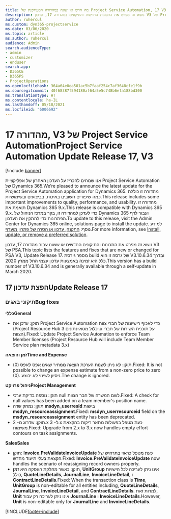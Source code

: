 ```yaml
---
title: מה חדש או שונה במהדורה המעודכנת של Project Service Automation, 17 V3
description: נושא זה מפרט את התכונות החדשות והתיקונים במהדורה 17, עדכון V3 של Project Service Automation.
author: ruhercul
ms.custom: dyn365-projectservice
ms.date: 03/06/2020
ms.topic: article
ms.author: ruhercul
audience: Admin
search.audienceType:
- admin
- customizer
- enduser
search.app:
- D365CE
- D365PS
- ProjectOperations
ms.openlocfilehash: 364a64e0ea501ac5b7faaf254c7af3648cfe1f9b
ms.sourcegitcommit: 40f68387f594180af64a5e5c748b6efa188bd300
ms.translationtype: HT
ms.contentlocale: he-IL
ms.lasthandoff: 05/10/2021
ms.locfileid: "6006692"
---
```

# <a name="project-service-automation-update-release-17-v3"></a><span data-ttu-id="0726a-103">מהדורה 17, V3 של Project Service Automation</span><span class="sxs-lookup"><span data-stu-id="0726a-103">Project Service Automation Update Release 17, V3</span></span>

[!include [banner](../includes/psa-now-project-operations.md)]

<span data-ttu-id="0726a-104">אנו שמחים להכריז על העדכון האחרון של אפליקציית Project Service Automation של Dynamics 365.</span><span class="sxs-lookup"><span data-stu-id="0726a-104">We’re pleased to announce the latest update for the Project Service Automation application for Dynamics 365.</span></span> <span data-ttu-id="0726a-105">מהדורה זו כוללת כמה שיפורים חשובים באיכות, בביצועים ובשימושיות.</span><span class="sxs-lookup"><span data-stu-id="0726a-105">This release includes some important improvements to quality, performance, and usability.</span></span>  <span data-ttu-id="0726a-106">מהדורה זו תואמת את Dynamics 365 9.x.</span><span class="sxs-lookup"><span data-stu-id="0726a-106">This release is compatible with Dynamics 365 9.x.</span></span> <span data-ttu-id="0726a-107">כדי לעדכן למהדורה זו, בקר במרכז הניהול של Dynamics 365 ועבור לדף הפתרונות כדי להתקין את העדכון.</span><span class="sxs-lookup"><span data-stu-id="0726a-107">To update to this release, visit the Admin Center for Dynamics 365 online, solutions page to install the update.</span></span> <span data-ttu-id="0726a-108">למידע נוסף: [התקנה, עדכון או הסרה של פתרון מועדף](/power-platform/admin/install-remove-preferred-solution).</span><span class="sxs-lookup"><span data-stu-id="0726a-108">For more information, see [Install, update, or remove a preferred solution](/power-platform/admin/install-remove-preferred-solution).</span></span>

<span data-ttu-id="0726a-109">נושא זה מפרט את התכונות והתיקונים החדשים או ששונו עבור מהדורה 17, עדכון V3 של PSA.</span><span class="sxs-lookup"><span data-stu-id="0726a-109">This topic lists the features and fixes that are new or changed for PSA V3, Update Release 17.</span></span> <span data-ttu-id="0726a-110">מספר גירסת build של גרסה זו הוא V3.10.6.34 ובדרך כלל היא זמינה באמצעות עדכון עצמי החל ממרץ 2020.</span><span class="sxs-lookup"><span data-stu-id="0726a-110">This version has a build number of V3.10.6.34 and is generally available through a self-update in March 2020.</span></span>


## <a name="update-release-17"></a><span data-ttu-id="0726a-111">הפצת עדכון 17</span><span class="sxs-lookup"><span data-stu-id="0726a-111">Update Release 17</span></span>

### <a name="bug-fixes"></a><span data-ttu-id="0726a-112">תיקוני באגים</span><span class="sxs-lookup"><span data-stu-id="0726a-112">Bug fixes</span></span>

<span data-ttu-id="0726a-113">**כללי**</span><span class="sxs-lookup"><span data-stu-id="0726a-113">**General**</span></span>

- <span data-ttu-id="0726a-114">תוקן: עדכן את Project Service Automation כדי לאכוף רישיונות של חברי צוות (Project Resource Hub יכלול מטא-נתונים 3.x על תוכנית השירות של חברי הצוות).</span><span class="sxs-lookup"><span data-stu-id="0726a-114">Fixed: Update Project Service Automation to enforce Team Member licenses (Project Resource Hub will include Team Member Service plan metadata 3.x)</span></span>
 
<span data-ttu-id="0726a-115">**זמן והוצאה**</span><span class="sxs-lookup"><span data-stu-id="0726a-115">**Time and Expense**</span></span>

- <span data-ttu-id="0726a-116">תוקן: לא ניתן לשנות הערכת הוצאה ממחיר שאינו אפס לאפס (0).</span><span class="sxs-lookup"><span data-stu-id="0726a-116">Fixed: It is not possible to change an expense estimate from a non-zero price to zero (0).</span></span> <span data-ttu-id="0726a-117">ניסיון לשינוי לא יבוצע.</span><span class="sxs-lookup"><span data-stu-id="0726a-117">The change is ignored.</span></span>

<span data-ttu-id="0726a-118">**ניהול פרויקט**</span><span class="sxs-lookup"><span data-stu-id="0726a-118">**Project Management**</span></span>

- <span data-ttu-id="0726a-119">תוקן: נוספה בדיקת ערכי null לשם המשרה של חבר הצוות.</span><span class="sxs-lookup"><span data-stu-id="0726a-119">Fixed: A check for null values has been added on a team member's position name.</span></span>
- <span data-ttu-id="0726a-120">תוקן: נמחק שדה **msdyn_userresid** בישות **‎msdyn_resourceassignment**.</span><span class="sxs-lookup"><span data-stu-id="0726a-120">Fixed: **msdyn_userresourceid** field on the **msdyn_resourceassignment** entity has been deprecated.</span></span>
- <span data-ttu-id="0726a-121">תוקן: שדרוג מ- 2.x ל- 3.x כעת מטפל בפעולות מתאר ריקות בהקצאת משימות.</span><span class="sxs-lookup"><span data-stu-id="0726a-121">Fixed: Upgrade from 2.x to 3.x now handles empty effort contours on task assignments.</span></span>

<span data-ttu-id="0726a-122">**Sales**</span><span class="sxs-lookup"><span data-stu-id="0726a-122">**Sales**</span></span>

- <span data-ttu-id="0726a-123">תוקן: **Invoice.PreValidateInvoiceUpdate** כעת מטפל כראוי בתרחיש של הקצאת בעלי תיעוד מחדש.</span><span class="sxs-lookup"><span data-stu-id="0726a-123">Fixed: **Invoice.PreValidateInvoiceUpdate** now handles the scenario of reassigning record owners properly.</span></span>
- <span data-ttu-id="0726a-124">תוקן: כאשר מחלקת העסקה היא **זמן**, **UnitGroup** אינו ניתן לעריכה לכל הישויות כולל, **QuoteLineDetails**, **JournalLine**, **InvoiceLineDetail**, ו **ContractLineDetails**.</span><span class="sxs-lookup"><span data-stu-id="0726a-124">Fixed: When the transaction class is **Time**, **UnitGroup** is non-editable for all entities including, **QuoteLineDetails**, **JournalLine**, **InvoiceLineDetail**, and **ContractLineDetails**.</span></span> <span data-ttu-id="0726a-125">למרות זאת, **Unit** אינו ניתן לעריכה רק עבור **JournalLine** ו **InvoiceLineDetails**.</span><span class="sxs-lookup"><span data-stu-id="0726a-125">However, **Unit** is non-editable only for **JournalLine** and **InvoiceLineDetails**.</span></span>




[!INCLUDE[footer-include](../includes/footer-banner.md)]
